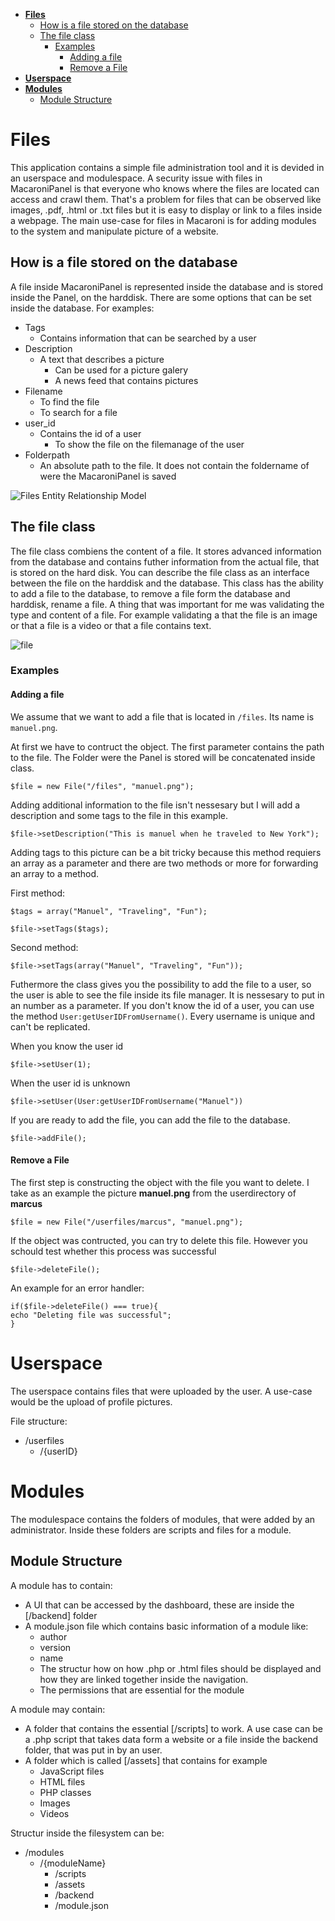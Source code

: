 - [**Files**](#files)
  - [How is a file stored on the database](#how-is-a-file-stored-on-the-database)
  - [The file class](#the-file-class)
    - [Examples](#examples)
      - [Adding a file](#adding-a-file)
      - [Remove a File](#remove-a-file)
- [**Userspace**](#userspace)
- [**Modules**](#modules)
  - [Module Structure](#module-structure)


# **Files**
This application contains a simple file administration tool and it is devided in an userspace and modulespace.
A security issue with files in MacaroniPanel is that everyone who knows where the files are located can access and crawl them. That's a problem for files that can be observed like images, .pdf, .html or .txt files but it is easy to display or link to a files inside a webpage. The main use-case for files in Macaroni is for adding modules to the system and manipulate picture of a website.  

## How is a file stored on the database
A file inside MacaroniPanel is represented inside the database and is stored inside the Panel, on the harddisk. There are some options that can be set inside the database.
For examples:
- Tags 
  - Contains information that can be searched by a user
- Description 
  - A text that describes a picture
    - Can be used for a picture galery
    - A news feed that contains pictures
- Filename
  - To find the file
  - To search for a file
- user_id
  - Contains the id of a user
    - To show the file on the filemanage of the user
- Folderpath
  - An absolute path to the file. It does not contain the foldername of were the MacaroniPanel is saved

![Files Entity Relationship Model](https://github.com/MacaroniDamage/macaronipanel-development/blob/master/fileER/fileER.png)

## The file class
The file class combiens the content of a file. It stores advanced information from the database and contains futher information from the actual file, that is stored on the hard disk. You can describe the file class as an interface between the file on the harddisk and the database. This class has the ability to add a file to the database, to remove a file form the database and harddisk, rename a file. A thing that was important for me was validating the type and content of a file. For example validating a that the file is an image or that a file  is a video or that a file contains text.

![file](https://github.com/MacaroniDamage/macaronipanel-development/blob/master/file/file.png)

### Examples

#### Adding a file

We assume that we want to add a file that is located in `/files`. Its name is `manuel.png`.

At first we have to contruct the object. The first parameter contains the path to the file. The Folder were the Panel is stored will be concatenated inside class.

`$file = new File("/files", "manuel.png");`

Adding additional information to the file isn't nessesary but I will add a description and some tags to the file in this example.

`$file->setDescription("This is manuel when he traveled to New York");`

Adding tags to this picture can be a bit tricky because this method requiers an array as a parameter and there are two methods or more for forwarding an array to a method.

First method:

`$tags = array("Manuel", "Traveling", "Fun");`

`$file->setTags($tags);`

Second method:

`$file->setTags(array("Manuel", "Traveling", "Fun"));`

Futhermore the class gives you the possibility to add the file to a user, so the user is able to see the file inside its file manager. It is nessesary to put in an number as a parameter.
If you don't know the id of a user, you can use the method `User:getUserIDFromUsername()`. Every username is unique and can't be replicated.

When you know the user id

`$file->setUser(1);`

When the user id is unknown

`$file->setUser(User:getUserIDFromUsername("Manuel"))`

If you are ready to add the file, you can add the file to the database. 

`$file->addFile();`

#### Remove a File
The first step is constructing the object with the file you want to delete. I take as an example the picture **manuel.png** from the userdirectory of **marcus**

`$file = new File("/userfiles/marcus", "manuel.png");`

If the object was contructed, you can try to delete this file. However you schould test whether this process was successful

`$file->deleteFile();`

An example for an error handler: 

`if($file->deleteFile() === true){`<br>
    `echo "Deleting file was successful";`<br>
`}`


# **Userspace**
The userspace contains files that were uploaded by the user. A use-case would be the upload of profile pictures.

File structure:
- /userfiles
  - /{userID}

# **Modules**
The modulespace contains the folders of modules, that were added by an administrator. Inside these folders are scripts and files for a module. 

## Module Structure
A module has to contain:
  - A UI that can be accessed by the dashboard, these are inside the [/backend] folder
  - A module.json file which contains basic information of a module like:
    - author
    - version
    - name
    - The structur how on how .php or .html files should be displayed and how they are linked together inside the navigation.
    - The permissions that are essential for the module


A module may contain:
  - A folder that contains the essential [/scripts] to work. A use case can be a .php script that takes data form a website or a file inside the backend folder, that was put in by an user.
  - A folder which is called [/assets] that contains for example
    - JavaScript files
    - HTML files
    - PHP classes
    - Images
    - Videos


Structur inside the filesystem can be:
- /modules
  - /{moduleName} 
    - /scripts 
    - /assets
    - /backend
    - /module.json


